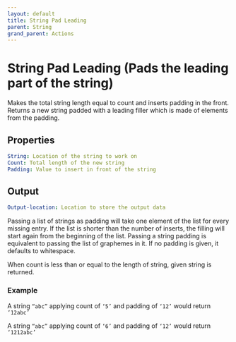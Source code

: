 ```yaml
---
layout: default
title: String Pad Leading
parent: String
grand_parent: Actions
---
```

# String Pad Leading (Pads the leading part of the string)
Makes the total string length equal to count and inserts padding in the front. Returns a new string padded with a leading filler which is made of elements from the padding.

## Properties
```yaml
String: Location of the string to work on
Count: Total length of the new string
Padding: Value to insert in front of the string
```

## Output
```yaml
Output-location: Location to store the output data
```

Passing a list of strings as padding will take one element of the list for every missing entry. If the list is shorter than the number of inserts, the filling will start again from the beginning of the list. Passing a string padding is equivalent to passing the list of graphemes in it. If no padding is given, it defaults to whitespace.

When count is less than or equal to the length of string, given string is returned.

### Example
A string `“abc”` applying count of `‘5’` and padding of `‘12’` would return `‘12abc’`

A string `“abc”` applying count of `‘6’` and padding of `‘12’` would return `‘1212abc’`
